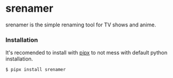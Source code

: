 # srenamer

srenamer is the simple renaming tool for TV shows and anime.

### Installation
It's recomended to install with [pipx](https://pipxproject.github.io/pipx/)
to not mess with default python installation.
```
$ pipx install srenamer
```
